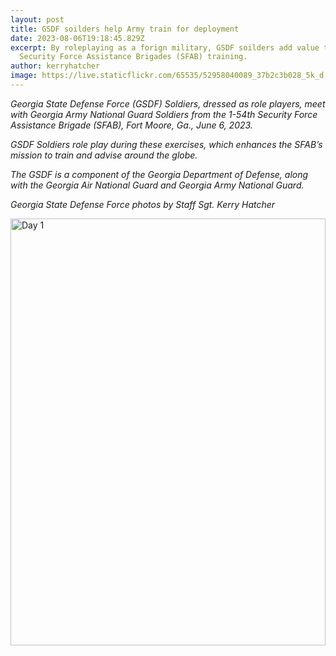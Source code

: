 ```yaml
---
layout: post
title: GSDF soilders help Army train for deployment
date: 2023-08-06T19:18:45.829Z
excerpt: By roleplaying as a forign military, GSDF soilders add value to
  Security Force Assistance Brigades (SFAB) training.
author: kerryhatcher
image: https://live.staticflickr.com/65535/52958040089_37b2c3b028_5k_d.jpg
---
```

*Georgia State Defense Force (GSDF) Soldiers, dressed as role players, meet with Georgia Army National Guard Soldiers from the 1-54th Security Force Assistance Brigade (SFAB), Fort Moore, Ga., June 6, 2023.*

*GSDF Soldiers role play during these exercises, which enhances the SFAB’s mission to train and advise around the globe.* 

*The GSDF is a component of the Georgia Department of Defense, along with the Georgia Air National Guard and Georgia Army National Guard.* 

*Georgia State Defense Force photos by Staff Sgt. Kerry Hatcher*

<a data-flickr-embed="true" data-header="true" data-footer="true" data-context="true" href="https://www.flickr.com/photos/georgia_state_defense_force/52957890696/in/album-72177720308862180/" title="Day 1"><img src="https://live.staticflickr.com/65535/52957890696_96bea4b4c6_b.jpg" width="100%" height="683" alt="Day 1"/></a><script async src="//embedr.flickr.com/assets/client-code.js" charset="utf-8"></script>
